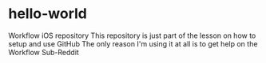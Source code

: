 # hello-world
Workflow iOS repository
This repository is just part of the lesson on how to setup and use GitHub
The only reason I'm using it at all is to get help on the Workflow Sub-Reddit
